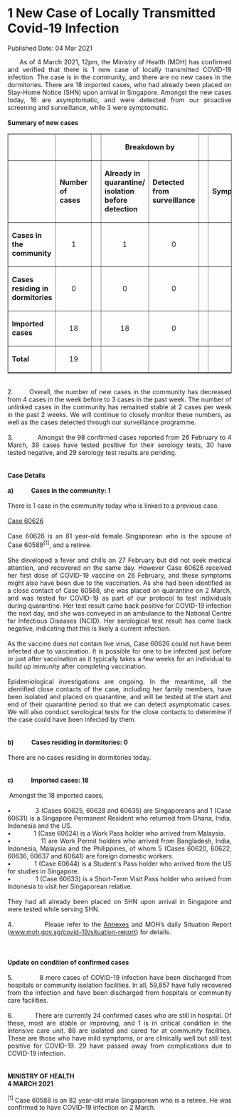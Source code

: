 <html>
    <meta http-equiv="Content-Type" content="text/html; charset=utf-8"/>
    <meta charset="utf-8"/>
    <title>1 New Case of Locally Transmitted Covid-19 Infection</title>
    <body><h1>1 New Case of Locally Transmitted Covid-19 Infection</h1>
    <p>Published Date: 04 Mar 2021</p> <p style="text-align: justify;">&nbsp; &nbsp; &nbsp; As of 4 March 2021, 12pm, the Ministry of Health (MOH) has confirmed and verified that there is 1 new case of locally transmitted COVID-19 infection. The case is in the community, and there are no new cases in the dormitories. There are 18 imported cases, who had already been placed on Stay-Home Notice (SHN) upon arrival in Singapore. Amongst the new cases today, 16 are asymptomatic, and were detected from our proactive screening and surveillance, while 3 were symptomatic.&nbsp;<br><br><strong>Summary of new cases</strong><br></p><table border="1" cellspacing="0" cellpadding="0" width="605"><tbody><tr><td width="129"><p align="right">&nbsp;</p></td><td width="60"><p>&nbsp;</p></td><td width="16" valign="top"><p>&nbsp;</p></td><td width="192" colspan="2"><p align="center"><strong>Breakdown by</strong></p></td><td width="16" valign="top"><p>&nbsp;</p></td><td width="192" colspan="2"><p align="center"><strong>Breakdown by</strong></p></td></tr><tr><td width="129"><p align="right">&nbsp;</p></td><td width="60"><p><strong>Number of cases</strong></p></td><td width="16" valign="top"><p>&nbsp;</p></td><td width="96"><p><strong>Already in quarantine/ isolation before detection</strong></p></td><td width="96"><p><strong>Detected from surveillance</strong></p></td><td width="16" valign="top"><p>&nbsp;</p></td><td width="96"><p><strong>Symptomatic</strong></p></td><td width="96"><p><strong>Asymptomatic</strong></p></td></tr><tr><td width="129"><p><strong>Cases in the community</strong></p></td><td width="60"><p align="center">1</p></td><td width="16" valign="top"><p align="center">&nbsp;</p></td><td width="96"><p align="center">1</p></td><td width="96"><p align="center">0</p></td><td width="16" valign="top"><p align="center">&nbsp;</p></td><td width="96"><p align="center">1</p></td><td width="96"><p align="center">0</p></td></tr><tr><td width="129"><p><strong>Cases residing in dormitories</strong></p></td><td width="60"><p align="center">0</p></td><td width="16" valign="top"><p align="center">&nbsp;</p></td><td width="96"><p align="center">0</p></td><td width="96"><p align="center">0</p></td><td width="16" valign="top"><p align="center">&nbsp;</p></td><td width="96"><p align="center">0</p></td><td width="96"><p align="center">0</p></td></tr><tr><td width="129"><p><strong>Imported cases</strong></p></td><td width="60"><p align="center">18</p></td><td width="16" valign="top"><p align="center">&nbsp;</p></td><td width="96"><p align="center">18</p></td><td width="96"><p align="center">0</p></td><td width="16" valign="top"><p align="center">&nbsp;</p></td><td width="96"><p align="center">2</p></td><td width="96"><p align="center">16</p></td></tr><tr><td width="129"><p><strong>Total</strong></p></td><td width="60"><p align="center">19</p></td><td width="16" valign="top"><p align="center">&nbsp;</p></td><td width="96"><p align="center">&nbsp;</p></td><td width="96"><p align="center">&nbsp;</p></td><td width="16" valign="top"><p align="center">&nbsp;</p></td><td width="96"><p align="center">&nbsp;</p></td><td width="96"><p align="center">&nbsp;</p></td></tr></tbody></table><p style="text-align: justify;"><br>2.&nbsp; &nbsp; &nbsp; &nbsp;Overall, the number of new cases in the community has decreased from 4 cases in the week before to 3 cases in the past week. The number of unlinked cases in the community has remained stable at 2 cases per week in the past 2 weeks. We will continue to closely monitor these numbers, as well as the cases detected through our surveillance programme.<br><br>3.&nbsp; &nbsp; &nbsp; &nbsp; &nbsp; &nbsp; Amongst the 98 confirmed cases reported from 26 February to 4 March, 39 cases have tested positive for their serology tests, 30 have tested negative, and 29 serology test results are pending.<br><br>&nbsp;<br><strong>Case Details</strong><br>&nbsp;<br><strong>a)&nbsp; &nbsp; &nbsp; &nbsp; &nbsp; &nbsp; Cases in the community: 1</strong><br><br>There is 1 case in the community today who is linked to a previous case.<br><br><u>Case 60626</u><br><br>Case 60626 is an 81 year-old female Singaporean who is the spouse of Case 60588<sup>[1]</sup>, and a retiree.<br><br>She developed a fever and chills on 27 February but did not seek medical attention, and recovered on the same day. However Case 60626 received her first dose of COVID-19 vaccine on 26 February, and these symptoms might also have been due to the vaccination. As she had been identified as a close contact of Case 60588, she was placed on quarantine on 2 March, and was tested for COVID-19 as part of our protocol to test individuals during quarantine. Her test result came back positive for COVID-19 infection the next day, and she was conveyed in an ambulance to the National Centre for Infectious Diseases (NCID). Her serological test result has come back negative, indicating that this is likely a current infection.<br><br>As the vaccine does not contain live virus, Case 60626 could not have been infected due to vaccination. It is possible for one to be infected just before or just after vaccination as it typically takes a few weeks for an individual to build up immunity after completing vaccination.<br><br>Epidemiological investigations are ongoing. In the meantime, all the identified close contacts of the case, including her family members, have been isolated and placed on quarantine, and will be tested at the start and end of their quarantine period so that we can detect asymptomatic cases. We will also conduct serological tests for the close contacts to determine if the case could have been infected by them.<br><br>&nbsp;<br><strong>b)&nbsp; &nbsp; &nbsp; &nbsp; &nbsp; &nbsp; Cases residing in dormitories: 0</strong><br>&nbsp;<br>There are no cases residing in dormitories today.<br><br><br><strong>c)&nbsp; &nbsp; &nbsp; &nbsp; &nbsp; &nbsp; Imported cases: 18</strong><br><br>&nbsp;Amongst the 18 imported cases,<br><br>•&nbsp; &nbsp; &nbsp; &nbsp; &nbsp; &nbsp; &nbsp;3 (Cases 60625, 60628 and 60635) are Singaporeans and 1 (Case 60631) is a Singapore Permanent Resident who returned from Ghana, India, Indonesia and the US.<br>•&nbsp; &nbsp; &nbsp; &nbsp; &nbsp; &nbsp; &nbsp;1 (Case 60624) is a Work Pass holder who arrived from Malaysia.<br>•&nbsp; &nbsp; &nbsp; &nbsp; &nbsp; &nbsp; &nbsp;11 are Work Permit holders who arrived from Bangladesh, India, Indonesia, Malaysia and the Philippines, of whom 5 (Cases 60620, 60622, 60636, 60637 and 60641) are foreign domestic workers.<br>•&nbsp; &nbsp; &nbsp; &nbsp; &nbsp; &nbsp; &nbsp;1 (Case 60644) is a Student's Pass holder who arrived from the US for studies in Singapore.<br>•&nbsp; &nbsp; &nbsp; &nbsp; &nbsp; &nbsp; &nbsp;1 (Case 60633) is a Short-Term Visit Pass holder who arrived from Indonesia to visit her Singaporean relative.<br>&nbsp;<br>They had all already been placed on SHN upon arrival in Singapore and were tested while serving SHN.<br><br>4.&nbsp; &nbsp; &nbsp; &nbsp; &nbsp; &nbsp; Please refer to the <a href="/docs/librariesprovider5/pressroom/annex4-mar.pdf?sfvrsn=d2edac4_2" title="Annexes">Annexes</a>&nbsp;and MOH’s daily Situation Report (<a href="http://moh.gov.sg/covid-19/situation-report" title="" class="" target="">www.moh.gov.sg/covid-19/situation-report</a>) for details.<br><br>&nbsp;<br><br><strong>Update on condition of confirmed cases</strong><br><br>5.&nbsp; &nbsp; &nbsp; &nbsp; &nbsp; &nbsp; 8 more cases of COVID-19 infection have been discharged from hospitals or community isolation facilities. In all, 59,857 have fully recovered from the infection and have been discharged from hospitals or community care facilities.<br><br>6.&nbsp; &nbsp; &nbsp; &nbsp; &nbsp; &nbsp; There are currently 24 confirmed cases who are still in hospital. Of these, most are stable or improving, and 1 is in critical condition in the intensive care unit. 88 are isolated and cared for at community facilities. These are those who have mild symptoms, or are clinically well but still test positive for COVID-19. 29 have passed away from complications due to COVID-19 infection.<br><br>&nbsp;<strong><br>MINISTRY OF HEALTH<br>4 MARCH 2021</strong><br><br><sup>[1]&nbsp;</sup>Case 60588 is an 82 year-old male Singaporean who is a retiree. He was confirmed to have COVID-19 infection on 2 March.<br></p><div><br></div></body>
</html>